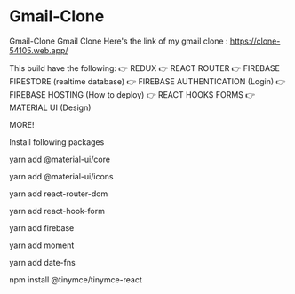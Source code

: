 # Gmail-Clone
Gmail-Clone
Gmail Clone
Here's the link of my gmail clone :
https://clone-54105.web.app/

This build have the following:
👉 REDUX 👉 REACT ROUTER 👉 FIREBASE FIRESTORE (realtime database) 👉 FIREBASE AUTHENTICATION (Login) 👉 FIREBASE HOSTING (How to deploy) 👉 REACT HOOKS FORMS 👉 MATERIAL UI (Design)

MORE!

Install following packages

yarn add @material-ui/core

yarn add @material-ui/icons

yarn add react-router-dom

yarn add react-hook-form

yarn add firebase

yarn add moment

yarn add date-fns

npm install @tinymce/tinymce-react

